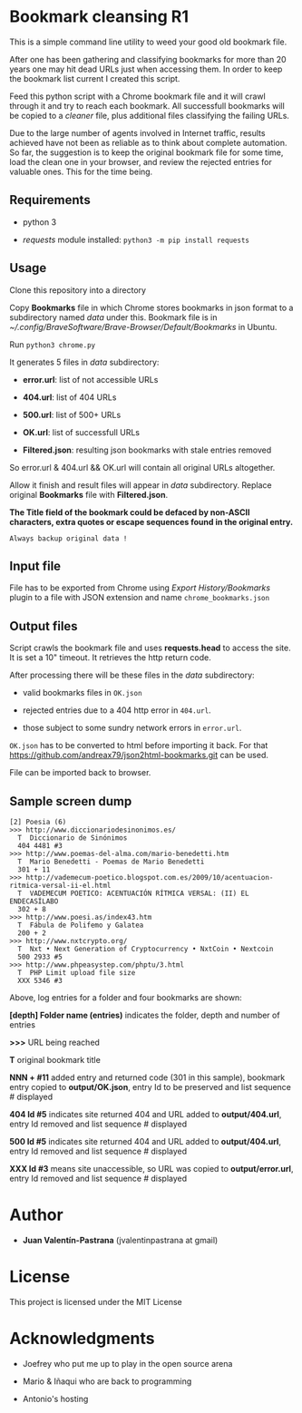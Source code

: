 # Bookmark cleansing R1
This is a simple command line utility to weed your good old bookmark file.

After one has been gathering and classifying bookmarks for more than 20 years one may hit dead URLs just when accessing them. In order to keep the bookmark list current I created this script.

Feed this python script with a Chrome bookmark file and it will crawl through it and try to reach each bookmark. All successfull bookmarks will be copied to a _cleaner_ file, plus additional files classifying the failing URLs.

Due to the large number of agents involved in Internet traffic, results achieved have not been as reliable as to think about complete automation. So far, the suggestion is to keep the original bookmark file for some time, load the clean one in your browser, and review the rejected entries for valuable ones. This for the time being.

## Requirements

* python 3

* *requests* module installed: `python3 -m pip install requests`

## Usage

Clone this repository into a directory

Copy **Bookmarks** file in which Chrome stores bookmarks in json format to a subdirectory named _data_ under this. Bookmark file is in _~/.config/BraveSoftware/Brave-Browser/Default/Bookmarks_ in Ubuntu.

Run `python3 chrome.py`

It generates 5 files in _data_ subdirectory:

* **error.url**: list of not accessible URLs

* **404.url**: list of 404 URLs

* **500.url**: list of 500+ URLs

* **OK.url**: list of successfull URLs

* **Filtered.json**: resulting json bookmarks with stale entries removed

So error.url & 404.url && OK.url will contain all original URLs altogether.

Allow it finish and result files will appear in _data_ subdirectory. Replace original **Bookmarks** file with **Filtered.json**.

**The Title field of the bookmark could be defaced by non-ASCII characters, extra quotes or escape sequences found in the original entry.**

```
Always backup original data !
```

## Input file
File has to be exported from Chrome using _Export History/Bookmarks_ plugin to a file with JSON extension and name `chrome_bookmarks.json`

## Output files
Script crawls the bookmark file and uses **requests.head** to access the site. It is set a 10" timeout. It retrieves the http return code.

After processing there will be these files in the _data_ subdirectory:

* valid bookmarks files in `OK.json`

* rejected entries due to a 404 http error in `404.url`.

* those subject to some sundry network errors in `error.url`.

`OK.json` has to be converted to html before importing it back. For that https://github.com/andreax79/json2html-bookmarks.git can be used.

File can be imported back to browser.

## Sample screen dump

```
[2] Poesia (6)
>>> http://www.diccionariodesinonimos.es/
  T  Diccionario de Sinónimos
  404 4481 #3
>>> http://www.poemas-del-alma.com/mario-benedetti.htm
  T  Mario Benedetti - Poemas de Mario Benedetti
  301 + 11
>>> http://vademecum-poetico.blogspot.com.es/2009/10/acentuacion-ritmica-versal-ii-el.html
  T  VADEMECUM POETICO: ACENTUACIÓN RÍTMICA VERSAL: (II) EL ENDECASÍLABO
  302 + 8
>>> http://www.poesi.as/index43.htm
  T  Fábula de Polifemo y Galatea
  200 + 2
>>> http://www.nxtcrypto.org/
  T  Nxt • Next Generation of Cryptocurrency • NxtCoin • Nextcoin
  500 2933 #5
>>> http://www.phpeasystep.com/phptu/3.html
  T  PHP Limit upload file size
  XXX 5346 #3
```

Above, log entries for a folder and four bookmarks are shown:

**[depth] Folder name (entries)**  indicates the folder, depth and number of entries

**>>>** URL being reached

**T** original bookmark title

**NNN + #11** added entry and returned code (301 in this sample), bookmark entry copied to __output/OK.json__, entry Id to be preserved and list sequence # displayed

**404 Id #5** indicates site returned 404 and URL added to __output/404.url__, entry Id removed and list sequence # displayed

**500 Id #5** indicates site returned 404 and URL added to __output/404.url__, entry Id removed and list sequence # displayed

**XXX Id #3** means site unaccessible, so URL was copied to __output/error.url__, entry Id removed and list sequence # displayed

# Author

* **Juan Valentín-Pastrana** (jvalentinpastrana at gmail)

# License

This project is licensed under the MIT License 

# Acknowledgments

* Joefrey who put me up to play in the open source arena

* Mario & Iñaqui who are back to programming

* Antonio's hosting

